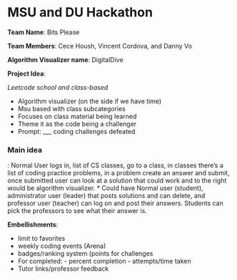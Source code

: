 <h1> MSU and DU Hackathon </h1>

<strong>Team Name</strong>: Bits Please 
<p>
<strong>Team Members</strong>: Cece Housh, Vincent Cordova, and Danny Vo
</p>
<p>
<strong>Algorithm Visualizer name</strong>: DigitalDive
</p>
<p>
<strong>Project Idea</strong>: </p>
<p>
<em> Leetcode school and class-based </em>
    <ul>     
    <li> Algorithm visualizer (on the side if we have time) </li>
    <li> Msu based with class subcategories </li>
    <li> Focuses on class material being learned </li>
    <li> Theme it as the code being a challenger </li>
    <li> Prompt: ___ coding challenges defeated </li> 
    </ul>

</p>
<p>
<h3><strong>Main idea</strong></h3>: Normal User logs in, list of CS classes, go to a class, in classes there’s a list of coding practice problems, in a problem create an answer and submit, once submitted user can look at a solution that could work and to the right would be algorithm visualizer. 
    * Could have Normal user (student), administrator user (leader) that posts solutions and can delete, and professor user (teacher) can log on and post their answers. Students can pick the professors to see what their answer is.
</p>
 
    
<strong>Embellishments</strong>: 
* limit to favorites
* weekly coding events (Arena)
* badges/ranking system (points for challenges
* For completed:
      - percent completion
      - attempts/time taken
* Tutor links/professor feedback 
